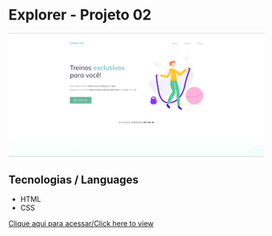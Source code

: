 # Explorer - Projeto 02

![preview](./preview-projeto-02.png)

## Tecnologias / Languages

- HTML
- CSS

[Clique aqui para acessar/Click here to view](https://marlanfagun.github.io/rocketseat-explorer-projeto01/)